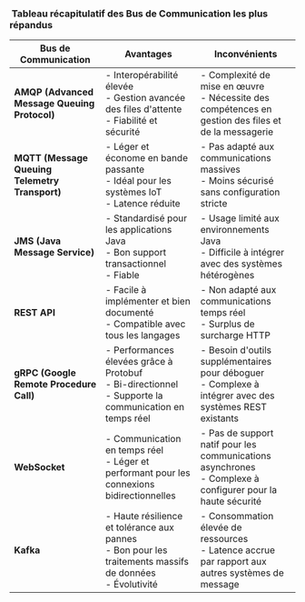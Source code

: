 ###  Tableau récapitulatif des Bus de Communication les plus répandus

| **Bus de Communication**         | **Avantages**                                                                                                  | **Inconvénients**                                                                                                    |
|----------------------------------|----------------------------------------------------------------------------------------------------------------|----------------------------------------------------------------------------------------------------------------------|
| **AMQP (Advanced Message Queuing Protocol)** | - Interopérabilité élevée<br>- Gestion avancée des files d'attente<br>- Fiabilité et sécurité            | - Complexité de mise en œuvre<br>- Nécessite des compétences en gestion des files et de la messagerie                |
| **MQTT (Message Queuing Telemetry Transport)** | - Léger et économe en bande passante<br>- Idéal pour les systèmes IoT<br>- Latence réduite             | - Pas adapté aux communications massives<br>- Moins sécurisé sans configuration stricte                              |
| **JMS (Java Message Service)**   | - Standardisé pour les applications Java<br>- Bon support transactionnel<br>- Fiable                         | - Usage limité aux environnements Java<br>- Difficile à intégrer avec des systèmes hétérogènes                       |
| **REST API**                     | - Facile à implémenter et bien documenté<br>- Compatible avec tous les langages                              | - Non adapté aux communications temps réel<br>- Surplus de surcharge HTTP                                            |
| **gRPC (Google Remote Procedure Call)** | - Performances élevées grâce à Protobuf<br>- Bi-directionnel<br>- Supporte la communication en temps réel | - Besoin d'outils supplémentaires pour déboguer<br>- Complexe à intégrer avec des systèmes REST existants            |
| **WebSocket**                    | - Communication en temps réel<br>- Léger et performant pour les connexions bidirectionnelles                | - Pas de support natif pour les communications asynchrones<br>- Complexe à configurer pour la haute sécurité         |
| **Kafka**                        | - Haute résilience et tolérance aux pannes<br>- Bon pour les traitements massifs de données<br>- Évolutivité | - Consommation élevée de ressources<br>- Latence accrue par rapport aux autres systèmes de message                   |
